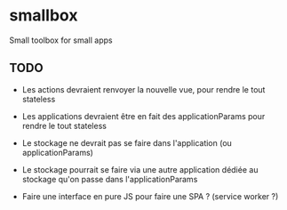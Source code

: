 # smallbox

Small toolbox for small apps

## TODO

- Les actions devraient renvoyer la nouvelle vue, pour rendre le tout stateless
- Les applications devraient être en fait des applicationParams pour rendre le tout stateless
- Le stockage ne devrait pas se faire dans l'application (ou applicationParams)
- Le stockage pourrait se faire via une autre application dédiée au stockage qu'on passe dans l'applicationParams

- Faire une interface en pure JS pour faire une SPA ? (service worker ?)
